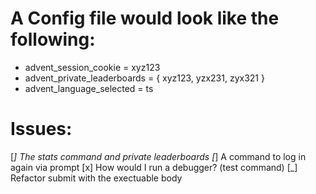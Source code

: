 
# A Config file would look like the following: 
 - advent_session_cookie = xyz123
 - advent_private_leaderboards = { xyz123, yzx231, zyx321 }
 - advent_language_selected = ts

# Issues:
 [_] The stats command and private leaderboards
 [_] A command to log in again via prompt
 [x] How would I run a debugger? (test command)
 [_] Refactor submit with the exectuable body
